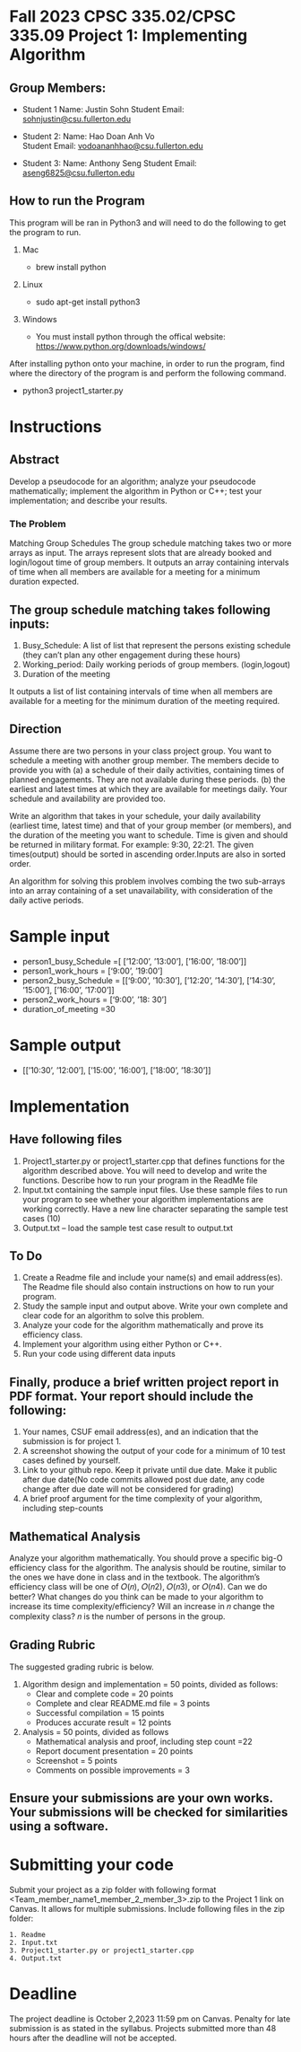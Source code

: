 # Fall 2023 CPSC 335.02/CPSC 335.09 Project 1: Implementing Algorithm

## Group Members:

- Student 1
  Name: Justin Sohn
  Student Email: sohnjustin@csu.fullerton.edu

- Student 2:
  Name: Hao Doan Anh Vo  
  Student Email: vodoananhhao@csu.fullerton.edu

- Student 3:
  Name: Anthony Seng
  Student Email: aseng6825@csu.fullerton.edu

## How to run the Program

This program will be ran in Python3 and will need to do the following to get the program to run.

1.  Mac

    - brew install python

2.  Linux

    - sudo apt-get install python3

3.  Windows

    - You must install python through the offical website: https://www.python.org/downloads/windows/

After installing python onto your machine, in order to run the program, find where the directory of the program is and perform the following command.

- python3 project1_starter.py

# Instructions

## Abstract

Develop a pseudocode for an algorithm; analyze your pseudocode mathematically; implement the algorithm in Python or C++; test your implementation; and describe your results.

### The Problem

Matching Group Schedules The group schedule matching takes two or more arrays as input. The arrays represent slots that are already booked and login/logout time of group members. It outputs an array containing intervals of time when all members are available for a meeting for a minimum duration expected.

## The group schedule matching takes following inputs:

1. Busy_Schedule: A list of list that represent the persons existing schedule (they can’t plan any
   other engagement during these hours)
2. Working_period: Daily working periods of group members. (login,logout)
3. Duration of the meeting

It outputs a list of list containing intervals of time when all members are available for a meeting for the minimum duration of the meeting required.

## Direction

Assume there are two persons in your class project group. You want to schedule a meeting with another group member. The members decide to provide you with (a) a schedule of their daily activities, containing times of planned engagements. They are not available during these periods. (b) the earliest and latest times at which they are available for meetings daily. Your schedule and availability are provided too.

Write an algorithm that takes in your schedule, your daily availability (earliest time, latest time) and that of your group member (or members), and the duration of the meeting you want to schedule. Time is given and should be returned in military format. For example: 9:30, 22:21. The given times(output) should be sorted in ascending order.Inputs are also in sorted order.

An algorithm for solving this problem involves combing the two sub-arrays into an array containing of a set unavailability, with consideration of the daily active periods.

# Sample input

- person1_busy_Schedule =[ [’12:00’, ’13:00’], [’16:00’, ’18:00’]]
- person1_work_hours = [‘9:00’, ’19:00’]
- person2_busy_Schedule = [[‘9:00’, ’10:30’], [’12:20’, ’14:30’], [’14:30’, ’15:00’], [’16:00’, ’17:00’]]
- person2_work_hours = [‘9:00’, ’18: 30’]
- duration_of_meeting =30

# Sample output

- [[’10:30’, ’12:00’], [’15:00’, ’16:00’], [’18:00’, ’18:30’]]

# Implementation

## Have following files

1. Project1_starter.py or project1_starter.cpp that defines functions for the algorithm
   described above. You will need to develop and write the functions. Describe how to run your
   program in the ReadMe file
2. Input.txt containing the sample input files. Use these sample files to run your program to see
   whether your algorithm implementations are working correctly. Have a new line character
   separating the sample test cases (10)
3. Output.txt – load the sample test case result to output.txt

## To Do

1. Create a Readme file and include your name(s) and email address(es). The Readme file
   should also contain instructions on how to run your program.
2. Study the sample input and output above. Write your own complete and clear code for an
   algorithm to solve this problem.
3. Analyze your code for the algorithm mathematically and prove its efficiency class.
4. Implement your algorithm using either Python or C++.
5. Run your code using different data inputs

## Finally, produce a brief written project report in PDF format. Your report should include the following:

1. Your names, CSUF email address(es), and an indication that the submission is for project 1.
2. A screenshot showing the output of your code for a minimum of 10 test cases defined by
   yourself.
3. Link to your github repo. Keep it private until due date. Make it public after due date(No
   code commits allowed post due date, any code change after due date will not be considered
   for grading)
4. A brief proof argument for the time complexity of your algorithm, including step-counts

## Mathematical Analysis

Analyze your algorithm mathematically. You should prove a specific big-O efficiency class for the
algorithm. The analysis should be routine, similar to the ones we have done in class and in the
textbook. The algorithm’s efficiency class will be one of 𝑂(𝑛), 𝑂(𝑛2), 𝑂(𝑛3), or 𝑂(𝑛4).
Can we do better? What changes do you think can be made to your algorithm to increase its time
complexity/efficiency? Will an increase in 𝑛 change the complexity class? 𝑛 is the number of persons
in the group.

## Grading Rubric

The suggested grading rubric is below.

1. Algorithm design and implementation = 50 points, divided as follows:
   - Clear and complete code = 20 points
   - Complete and clear README.md file = 3 points
   - Successful compilation = 15 points
   - Produces accurate result = 12 points
2. Analysis = 50 points, divided as follows
   - Mathematical analysis and proof, including step count =22
   - Report document presentation = 20 points
   - Screenshot = 5 points
   - Comments on possible improvements = 3

## Ensure your submissions are your own works. Your submissions will be checked for similarities using a software.

# Submitting your code

Submit your project as a zip folder with following format <Team_member_name1_member_2_member_3>.zip to the Project 1 link on Canvas. It allows for multiple submissions. Include following files in the zip folder:

    1. Readme
    2. Input.txt
    3. Project1_starter.py or project1_starter.cpp
    4. Output.txt

# Deadline

The project deadline is October 2,2023 11:59 pm on Canvas. Penalty for late submission is as stated in the syllabus. Projects submitted more than 48 hours after the deadline will not be accepted.
